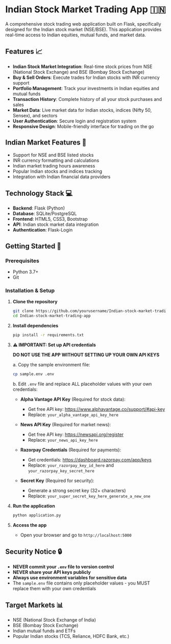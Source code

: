 # Indian Stock Market Trading App 🇮🇳

A comprehensive stock trading web application built on Flask, specifically designed for the Indian stock market (NSE/BSE). This application provides real-time access to Indian equities, mutual funds, and market data.

## Features 📈

- **Indian Stock Market Integration**: Real-time stock prices from NSE (National Stock Exchange) and BSE (Bombay Stock Exchange)
- **Buy & Sell Orders**: Execute trades for Indian stocks with INR currency support
- **Portfolio Management**: Track your investments in Indian equities and mutual funds
- **Transaction History**: Complete history of all your stock purchases and sales
- **Market Data**: Live market data for Indian stocks, indices (Nifty 50, Sensex), and sectors
- **User Authentication**: Secure login and registration system
- **Responsive Design**: Mobile-friendly interface for trading on the go

## Indian Market Features 🏦

- Support for NSE and BSE listed stocks
- INR currency formatting and calculations
- Indian market trading hours awareness
- Popular Indian stocks and indices tracking
- Integration with Indian financial data providers

## Technology Stack 💻

- **Backend**: Flask (Python)
- **Database**: SQLite/PostgreSQL
- **Frontend**: HTML5, CSS3, Bootstrap
- **API**: Indian stock market data integration
- **Authentication**: Flask-Login

## Getting Started 🚀

### Prerequisites
- Python 3.7+
- Git

### Installation & Setup

1. **Clone the repository**
   ```bash
   git clone https://github.com/yourusername/Indian-stock-market-trading-app.git
   cd Indian-stock-market-trading-app
   ```

2. **Install dependencies**
   ```bash
   pip install -r requirements.txt
   ```

3. **⚠️ IMPORTANT: Set up API credentials**
   
   **DO NOT USE THE APP WITHOUT SETTING UP YOUR OWN API KEYS**
   
   a. Copy the sample environment file:
   ```bash
   cp sample.env .env
   ```
   
   b. Edit `.env` file and replace ALL placeholder values with your own credentials:
   
   - **Alpha Vantage API Key** (Required for stock data):
     - Get free API key: https://www.alphavantage.co/support/#api-key
     - Replace: `your_alpha_vantage_api_key_here`
   
   - **News API Key** (Required for market news):
     - Get free API key: https://newsapi.org/register
     - Replace: `your_news_api_key_here`
   
   - **Razorpay Credentials** (Required for payments):
     - Get credentials: https://dashboard.razorpay.com/app/keys
     - Replace: `your_razorpay_key_id_here` and `your_razorpay_key_secret_here`
   
   - **Secret Key** (Required for security):
     - Generate a strong secret key (32+ characters)
     - Replace: `your_super_secret_key_here_generate_a_new_one`

4. **Run the application**
   ```bash
   python application.py
   ```

5. **Access the app**
   - Open your browser and go to `http://localhost:5000`

## Security Notice 🔒

- **NEVER commit your `.env` file to version control**
- **NEVER share your API keys publicly**
- **Always use environment variables for sensitive data**
- The `sample.env` file contains only placeholder values - you MUST replace them with your own credentials

## Target Markets 📊

- NSE (National Stock Exchange of India)
- BSE (Bombay Stock Exchange)
- Indian mutual funds and ETFs
- Popular Indian stocks (TCS, Reliance, HDFC Bank, etc.)
